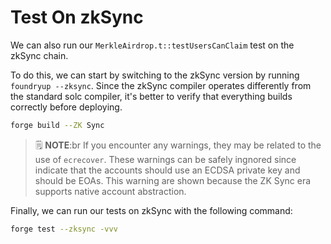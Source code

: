 # Test On zkSync

We can also run our `MerkleAirdrop.t::testUsersCanClaim` test on the zkSync chain.

To do this, we can start by switching to the zkSync version by running `foundryup --zksync`. Since the zkSync compiler operates differently from the standard solc compiler, it's better to verify that everything builds correctly before deploying.

```bash
forge build --ZK Sync
```

> 🗒️ **NOTE**:br
> If you encounter any warnings, they may be related to the use of `ecrecover`. These warnings can be safely ingnored since indicate that the accounts should use an ECDSA private key and should be EOAs. This warning are shown because the ZK Sync era supports native account abstraction.

Finally, we can run our tests on zkSync with the following command:

```bash
forge test --zksync -vvv
```
